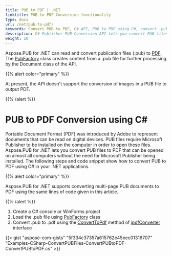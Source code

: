 ```yaml
---
title: PUB to PDF | .NET
linktitle: PUB to PDF Conversion functionality
type: docs
url: /net/pub-to-pdf/
keywords: Convert PUB to PDF, C# API, PUB to PDF using C#, convert .pub file
description: C# Publisher PUB Conversion API lets you convert PUB files to PDF that can be opened on almost all computers without the need for Microsoft Publisher being installed.
weight: 10
---
```


Aspose.PUB for .NET can read and convert publication files (.pub) to [PDF](https://wiki.fileformat.com/view/pdf/). The [PubFactory](https://apireference.aspose.com/net/pub/aspose.pub/pubfactory) class creates content from a .pub file for further processing by the Document class of the API.

{{% alert color="primary" %}} 

At present, the API doesn't support the conversion of images in a PUB file to output PDF.

{{% /alert %}} 
# **PUB to PDF Conversion using C#**
Portable Document Format (PDF) was introduced by Adobe to represent documents that can be read on digital devices. PUB files require Microsoft Publisher to be installed on the computer in order to open these files. Aspose.PUB for .NET lets you convert PUB files to PDF that can be opened on almost all computers without the need for Microsoft Publisher being installed. The following steps and code snippet show how to convert PUB to PDF using C# in your .NET applications.

{{% alert color="primary" %}} 

Aspose.PUB for .NET supports converting multi-page PUB documents to PDF using the same lines of code given in this article.

{{% /alert %}} 



1. Create a C# console or WinForms project
1. Load the .pub file using [PubFactory](https://apireference.aspose.com/net/pub/aspose.pub/pubfactory) class
1. Convert .pub to .pdf using the [ConvertToPdf](https://apireference.aspose.com/net/pub/aspose.pub.ipdfconvertor/converttopdf/methods/1) method of [ipdfConverter](https://apireference.aspose.com/net/pub/aspose.pub/ipdfconvertor) interface

{{< gist "aspose-com-gists" "5f334c37357a615762e45eec01316707" "Examples-CSharp-ConvertPUBFiles-ConvertPUBtoPDF-ConvertPUBtoPDF.cs" >}}
